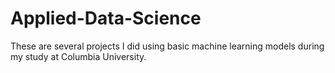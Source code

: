 # Applied-Data-Science
These are several projects I did using basic machine learning models during my study at Columbia University.
